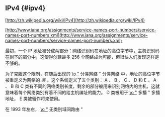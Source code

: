 ## IPv4 {#ipv4}

[http://zh.wikipedia.org/wiki/IPv4](http://zh.wikipedia.org/wiki/IPv4)

[http://www.iana.org/assignments/service-names-port-numbers/service-names-port-numbers.xml](http://www.iana.org/assignments/service-names-port-numbers/service-names-port-numbers.xml)

最初，一个 IP 地址被分成两部分：网络识别码在地址的高位字节中，主机识别码在剩下的部分中。这使得创建最多 256 个网络成为可能，但很快人们发现这样是不够的。

为了克服这个限制，在随后出现的 [\\o &quot;](http://zh.wikipedia.org/wiki/%E5%88%86%E7%B1%BB%E7%BD%91%E7%BB%9C) 分类网络 &quot; 分类网络 中，地址的高位字节被重定义为网络的 _类_ 。这个系统定义了五个类别： A 、 B 、 C 、 D 和 E 。 A 、 B 和 C 类有不同的网络类别长度，剩余的部分被用来识别网络内的主机，这就意味着每个网络类别有着不同的给主机编址的能力。 D 类被用于 [\\o &quot;](http://zh.wikipedia.org/wiki/%E5%A4%9A%E6%92%AD) 多播 &quot; 多播 地址， E 类被留作将来使用。

在 1993 年左右， [\\o &quot;](http://zh.wikipedia.org/wiki/%E6%97%A0%E7%B1%BB%E5%88%AB%E5%9F%9F%E9%97%B4%E8%B7%AF%E7%94%B1) 无类别域间路由 &quot;